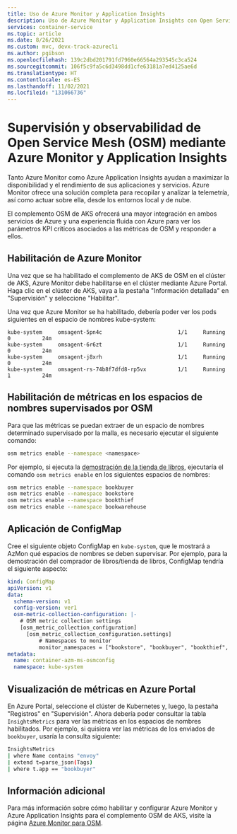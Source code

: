 ```yaml
---
title: Uso de Azure Monitor y Application Insights
description: Uso de Azure Monitor y Application Insights con Open Service Mesh
services: container-service
ms.topic: article
ms.date: 8/26/2021
ms.custom: mvc, devx-track-azurecli
ms.author: pgibson
ms.openlocfilehash: 139c2dbd201791fd7960e66564a293545c3ca524
ms.sourcegitcommit: 106f5c9fa5c6d3498dd1cfe63181a7ed4125ae6d
ms.translationtype: HT
ms.contentlocale: es-ES
ms.lasthandoff: 11/02/2021
ms.locfileid: "131066736"
---
```

# <a name="open-service-mesh-osm-monitoring-and-observability-using-azure-monitor-and-applications-insights"></a>Supervisión y observabilidad de Open Service Mesh (OSM) mediante Azure Monitor y Application Insights

Tanto Azure Monitor como Azure Application Insights ayudan a maximizar la disponibilidad y el rendimiento de sus aplicaciones y servicios. Azure Monitor ofrece una solución completa para recopilar y analizar la telemetría, así como actuar sobre ella, desde los entornos local y de nube.

El complemento OSM de AKS ofrecerá una mayor integración en ambos servicios de Azure y una experiencia fluida con Azure para ver los parámetros KPI críticos asociados a las métricas de OSM y responder a ellos.

## <a name="enable-azure-monitor"></a>Habilitación de Azure Monitor

Una vez que se ha habilitado el complemento de AKS de OSM en el clúster de AKS, Azure Monitor debe habilitarse en el clúster mediante Azure Portal. Haga clic en el clúster de AKS, vaya a la pestaña "Información detallada" en "Supervisión" y seleccione "Habilitar".

Una vez que Azure Monitor se ha habilitado, debería poder ver los pods siguientes en el espacio de nombres kube-system:

```
kube-system     omsagent-5pn4c                        1/1     Running   0          24m
kube-system     omsagent-6r6zt                        1/1     Running   0          24m
kube-system     omsagent-j8xrh                        1/1     Running   0          24m
kube-system     omsagent-rs-74b8f7dfd8-rp5vx          1/1     Running   1          24m
```

## <a name="enable-metrics-in-osm-monitored-namespaces"></a>Habilitación de métricas en los espacios de nombres supervisados por OSM

Para que las métricas se puedan extraer de un espacio de nombres determinado supervisado por la malla, es necesario ejecutar el siguiente comando:

```sh
osm metrics enable --namespace <namespace>
```

Por ejemplo, si ejecuta la [demostración de la tienda de libros](https://release-v0-11.docs.openservicemesh.io/docs/getting_started/quickstart/manual_demo/), ejecutaría el comando `osm metrics enable` en los siguientes espacios de nombres:

```sh
osm metrics enable --namespace bookbuyer
osm metrics enable --namespace bookstore
osm metrics enable --namespace bookthief
osm metrics enable --namespace bookwarehouse
```

## <a name="apply-configmap"></a>Aplicación de ConfigMap

Cree el siguiente objeto ConfigMap en `kube-system`, que le mostrará a AzMon qué espacios de nombres se deben supervisar. Por ejemplo, para la demostración del comprador de libros/tienda de libros, ConfigMap tendría el siguiente aspecto:

```yaml
kind: ConfigMap
apiVersion: v1
data:
  schema-version: v1
  config-version: ver1
  osm-metric-collection-configuration: |-
    # OSM metric collection settings
    [osm_metric_collection_configuration]
      [osm_metric_collection_configuration.settings]
          # Namespaces to monitor
          monitor_namespaces = ["bookstore", "bookbuyer", "bookthief", "bookwarehouse"]
metadata:
  name: container-azm-ms-osmconfig
  namespace: kube-system
```

## <a name="view-metrics-in-the-azure-portal"></a>Visualización de métricas en Azure Portal

En Azure Portal, seleccione el clúster de Kubernetes y, luego, la pestaña "Registros" en "Supervisión". Ahora debería poder consultar la tabla `InsightsMetrics` para ver las métricas en los espacios de nombres habilitados. Por ejemplo, si quisiera ver las métricas de los enviados de `bookbuyer`, usaría la consulta siguiente:

```sh
InsightsMetrics
| where Name contains "envoy"
| extend t=parse_json(Tags)
| where t.app == "bookbuyer"
```

## <a name="additional-information"></a>Información adicional

Para más información sobre cómo habilitar y configurar Azure Monitor y Azure Application Insights para el complemento OSM de AKS, visite la página [Azure Monitor para OSM](https://aka.ms/azmon/osmpreview).
